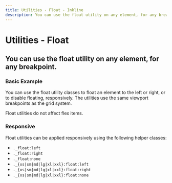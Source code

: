 ```yaml
---
title: Utilities - Float - Inkline
description: You can use the float utility on any element, for any breakpoint. 
---
```


<script setup>
import {
    FloatBasicExample,
    FloatResponsiveExample
} from '@inkline/inkline/stories/utilities/float/index.mjs';
import { default as FloatBasicExampleHTML } from '@inkline/inkline/stories/utilities/float/basic.html?raw';
import { default as FloatResponsiveExampleHTML } from '@inkline/inkline/stories/utilities/float/responsive.html?raw';
</script>

# Utilities - Float

## You can use the float utility on any element, for any breakpoint. 

### Basic Example
You can use the float utility classes to float an element to the left or right, or to disable floating, responsively. The utilities use the same viewport breakpoints as the grid system. 

<example :component="FloatBasicExample" :html="FloatBasicExampleHTML"></example>

<i-alert variant="info" class="_margin-top-1">
    <template #icon><i-icon name="ink-info"></i-icon></template>
     Float utilities do not affect flex items.
</i-alert>

### Responsive
Float utilities can be applied responsively using the following helper classes:

- `._float:left`
- `._float:right`
- `._float:none`
- `._{xs|sm|md|lg|xl|xxl}:float:left`
- `._{xs|sm|md|lg|xl|xxl}:float:right`
- `._{xs|sm|md|lg|xl|xxl}:float:none`

<example :component="FloatResponsiveExample" :html="FloatResponsiveExampleHTML"></example>
